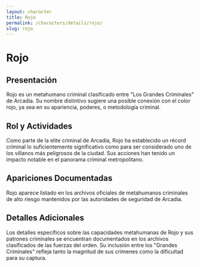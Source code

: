 ```yaml
---
layout: character
title: Rojo
permalink: /characters/details/rojo/
slug: rojo
---
```


# Rojo

## Presentación
Rojo es un metahumano criminal clasificado entre "Los Grandes Criminales" de Arcadia. Su nombre distintivo sugiere una posible conexión con el color rojo, ya sea en su apariencia, poderes, o metodología criminal.

## Rol y Actividades
Como parte de la elite criminal de Arcadia, Rojo ha establecido un récord criminal lo suficientemente significativo como para ser considerado uno de los villanos más peligrosos de la ciudad. Sus acciones han tenido un impacto notable en el panorama criminal metropolitano.

## Apariciones Documentadas
Rojo aparece listado en los archivos oficiales de metahumanos criminales de alto riesgo mantenidos por las autoridades de seguridad de Arcadia.

## Detalles Adicionales
Los detalles específicos sobre las capacidades metahumanas de Rojo y sus patrones criminales se encuentran documentados en los archivos clasificados de las fuerzas del orden. Su inclusión entre los "Grandes Criminales" refleja tanto la magnitud de sus crímenes como la dificultad para su captura.